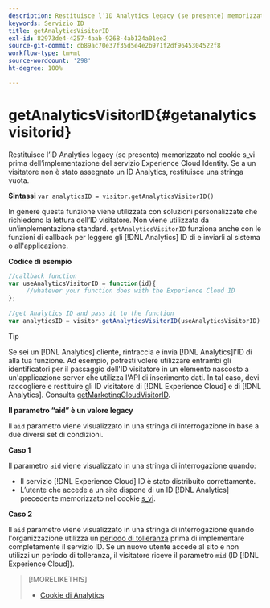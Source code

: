 ```yaml
---
description: Restituisce l’ID Analytics legacy (se presente) memorizzato nel cookie s_vi prima dell’implementazione del servizio Experience Cloud Identity. Se a un visitatore non è stato assegnato un ID Analytics, restituisce una stringa vuota.
keywords: Servizio ID
title: getAnalyticsVisitorID
exl-id: 82973de4-4257-4aab-9268-4ab124a01ee2
source-git-commit: cb89ac70e37f35d5e4e2b971f2df9645304522f8
workflow-type: tm+mt
source-wordcount: '298'
ht-degree: 100%

---
```


# getAnalyticsVisitorID{#getanalyticsvisitorid}

Restituisce l’ID Analytics legacy (se presente) memorizzato nel cookie s_vi prima dell’implementazione del servizio Experience Cloud Identity. Se a un visitatore non è stato assegnato un ID Analytics, restituisce una stringa vuota.

**Sintassi** `var analyticsID = visitor.getAnalyticsVisitorID()`

In genere questa funzione viene utilizzata con soluzioni personalizzate che richiedono la lettura dell’ID visitatore. Non viene utilizzata da un’implementazione standard. `getAnalyticsVisitorID` funziona anche con le funzioni di callback per leggere gli [!DNL Analytics] ID di e inviarli al sistema o all&#39;applicazione.

**Codice di esempio**

```js
//callback function 
var useAnalyticsVisitorID = function(id){ 
     //whatever your function does with the Experience Cloud ID 
}; 
 
//get Analytics ID and pass it to the function 
var analyticsID = visitor.getAnalyticsVisitorID(useAnalyticsVisitorID)
```

>[!TIP]
>
>Se sei un [!DNL Analytics] cliente, rintraccia e invia [!DNL Analytics]l&#39;ID di alla tua funzione. Ad esempio, potresti volere utilizzare entrambi gli identificatori per il passaggio dell&#39;ID visitatore in un elemento nascosto a un&#39;applicazione server che utilizza l&#39;API di inserimento dati. In tal caso, devi raccogliere e restituire gli ID visitatore di [!DNL Experience Cloud] e di [!DNL Analytics]. Consulta [getMarketingCloudVisitorID](../../library/get-set/getmcvid.md).

**Il parametro “aid” è un valore legacy**

Il `aid` parametro viene visualizzato in una stringa di interrogazione in base a due diversi set di condizioni.

**Caso 1**

Il parametro `aid` viene visualizzato in una stringa di interrogazione quando:

* Il servizio [!DNL Experience Cloud] ID è stato distribuito correttamente.
* L’utente che accede a un sito dispone di un ID [!DNL Analytics] precedente memorizzato nel cookie [s_vi](https://experienceleague.adobe.com/docs/core-services/interface/ec-cookies/cookies-analytics.html?lang=it#section-5d50a078de444d12b7d927d68ff3b679).

**Caso 2**

Il `aid` parametro viene visualizzato in una stringa di interrogazione quando l&#39;organizzazione utilizza un [periodo di tolleranza](../../reference/analytics-reference/grace-period.md) prima di implementare completamente il servizio ID. Se un nuovo utente accede al sito e non utilizzi un periodo di tolleranza, il visitatore riceve il parametro `mid` (ID [!DNL Experience Cloud]).

>[!MORELIKETHIS]
>
>* [Cookie di Analytics](https://experienceleague.adobe.com/docs/core-services/interface/ec-cookies/cookies-privacy.html?lang=it)

